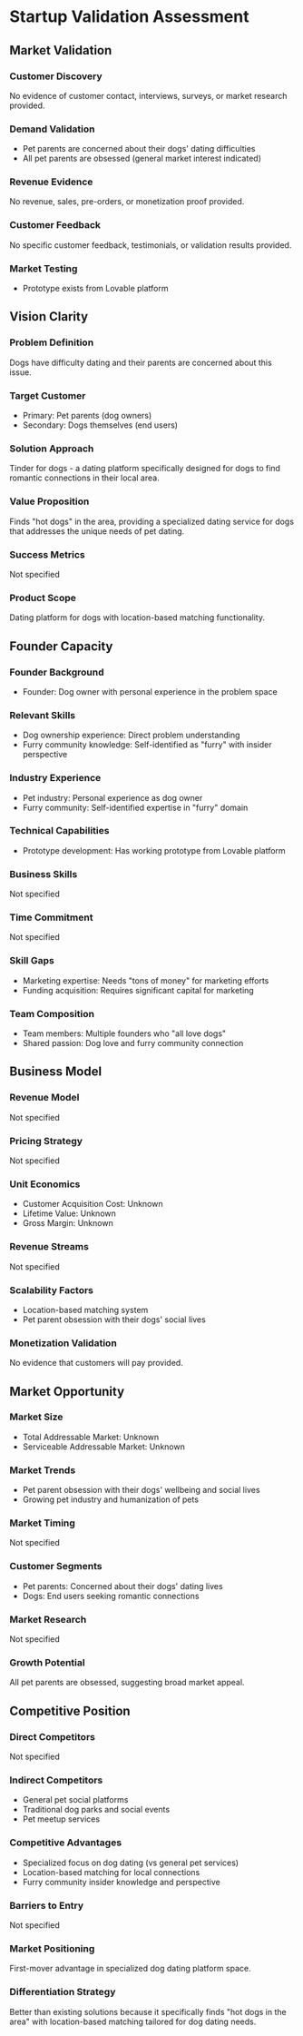 # Startup Validation Assessment

## Market Validation

### Customer Discovery
No evidence of customer contact, interviews, surveys, or market research provided.

### Demand Validation
- Pet parents are concerned about their dogs' dating difficulties
- All pet parents are obsessed (general market interest indicated)

### Revenue Evidence
No revenue, sales, pre-orders, or monetization proof provided.

### Customer Feedback
No specific customer feedback, testimonials, or validation results provided.

### Market Testing
- Prototype exists from Lovable platform

## Vision Clarity

### Problem Definition
Dogs have difficulty dating and their parents are concerned about this issue.

### Target Customer
- Primary: Pet parents (dog owners)
- Secondary: Dogs themselves (end users)

### Solution Approach
Tinder for dogs - a dating platform specifically designed for dogs to find romantic connections in their local area.

### Value Proposition
Finds "hot dogs" in the area, providing a specialized dating service for dogs that addresses the unique needs of pet dating.

### Success Metrics
Not specified

### Product Scope
Dating platform for dogs with location-based matching functionality.

## Founder Capacity

### Founder Background
- Founder: Dog owner with personal experience in the problem space

### Relevant Skills
- Dog ownership experience: Direct problem understanding
- Furry community knowledge: Self-identified as "furry" with insider perspective

### Industry Experience
- Pet industry: Personal experience as dog owner
- Furry community: Self-identified expertise in "furry" domain

### Technical Capabilities
- Prototype development: Has working prototype from Lovable platform

### Business Skills
Not specified

### Time Commitment
Not specified

### Skill Gaps
- Marketing expertise: Needs "tons of money" for marketing efforts
- Funding acquisition: Requires significant capital for marketing

### Team Composition
- Team members: Multiple founders who "all love dogs"
- Shared passion: Dog love and furry community connection

## Business Model

### Revenue Model
Not specified

### Pricing Strategy
Not specified

### Unit Economics
- Customer Acquisition Cost: Unknown
- Lifetime Value: Unknown
- Gross Margin: Unknown

### Revenue Streams
Not specified

### Scalability Factors
- Location-based matching system
- Pet parent obsession with their dogs' social lives

### Monetization Validation
No evidence that customers will pay provided.

## Market Opportunity

### Market Size
- Total Addressable Market: Unknown
- Serviceable Addressable Market: Unknown

### Market Trends
- Pet parent obsession with their dogs' wellbeing and social lives
- Growing pet industry and humanization of pets

### Market Timing
Not specified

### Customer Segments
- Pet parents: Concerned about their dogs' dating lives
- Dogs: End users seeking romantic connections

### Market Research
Not specified

### Growth Potential
All pet parents are obsessed, suggesting broad market appeal.

## Competitive Position

### Direct Competitors
Not specified

### Indirect Competitors
- General pet social platforms
- Traditional dog parks and social events
- Pet meetup services

### Competitive Advantages
- Specialized focus on dog dating (vs general pet services)
- Location-based matching for local connections
- Furry community insider knowledge and perspective

### Barriers to Entry
Not specified

### Market Positioning
First-mover advantage in specialized dog dating platform space.

### Differentiation Strategy
Better than existing solutions because it specifically finds "hot dogs in the area" with location-based matching tailored for dog dating needs.
